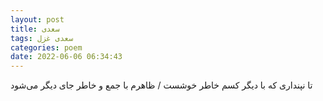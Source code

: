 ```yaml
---
layout: post
title: سعدی
tags: سعدی غزل
categories: poem
date: 2022-06-06 06:34:43
---
```


تا نپنداری که با دیگر کسم خاطر خوشست / ظاهرم با جمع و خاطر جای دیگر می‌شود
